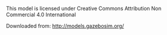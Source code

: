 This model is licensed under Creative Commons Attribution Non Commercial 4.0 International

Downloaded from: http://models.gazebosim.org/

